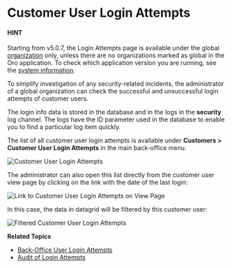 <a id="user-guide-customers-customer-login-attempts"></a>

# Customer User Login Attempts

#### HINT
Starting from v5.0.7, the Login Attempts page is available under the global [organization](../../getting-started/navigation/org-selector.md#user-guide-getting-started-switch-organization) only, unless there are no organizations marked as global in the Oro application. To check which application version you are running, see the [system information](../../system/system-information/index.md#system-information).

To simplify investigation of any security-related incidents, the administrator of a global organization can check the successful and unsuccessful login attempts of customer users.

The login info data is stored in the database and in the logs in the **security** log channel. The logs have the ID parameter used in the database to enable you to find a particular log item quickly.

The list of all customer user login attempts is available under **Customers > Customer User Login Attempts** in the main back-office menu.

![Customer User Login Attempts](user/img/customers/login_attempts/login_attempts.png)

The administrator can also open this list directly from the customer user view page by clicking on the link with the date of the  last login:

![Link to Customer User Login Attempts on View Page](user/img/customers/login_attempts/customer_user_view_page.png)

In this case, the data in datagrid will be filtered by this customer user:

![Filtered Customer User Login Attempts](user/img/customers/login_attempts/filtered_login_attempts.png)

**Related Topics**

* [Back-Office User Login Attempts](../../system/user-management/login-attempts/index.md#user-guide-user-management-login-attempts)
* [Audit of Login Attempts](../../system/data-audit/index.md#admin-guide-data-audit-login-attempts)

<!-- fa-bars = fa-navicon -->
<!-- Ic Tiles is used as Set As Default in saved views, and as tiles in display layout options -->
<!-- IcPencil refers to Rename in Commerce and Inline Editing in CRM -->
<!-- Check mark in the square. -->
<!-- SortDesc is also used as drop-down arrow -->

